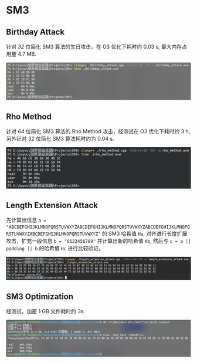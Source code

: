 # SM3

## Birthday Attack

针对 *32* 位简化 SM3 算法的生日攻击，在 O3 优化下耗时约 0.03 s, 最大内存占用量 4.7 MB.

![screenshot](/SM3/screenshots/birthday_attack.png)

## Rho Method

针对 *64* 位简化 SM3 算法的 Rho Method 攻击，经测试在 O3 优化下耗时约 3 h, 另外针对 *32* 位简化 SM3 算法耗时约为 0.04 s.

![screenshot](/SM3/screenshots/rho_method.png)

## Length Extension Attack

先计算出信息 `a = "ABCDEFGHIJKLMNOPQRSTUVWXYZABCDEFGHIJKLMNOPQRSTUVWXYZABCDEFGHIJKLMNOPQRSTUVWXYZABCDEFGHIJKLMNOPQRSTUVWXYZ"` 的 SM3 哈希值 `Ha`, 对齐进行长度扩展攻击，扩充一段信息 `b = "0123456789"` 并计算出新的哈希值 `Hb`, 然后与 `c = a || padding || b` 的哈希值 `Hc` 进行比较验证。

![screenshot](/SM3/screenshots/length_extension_attack.png)

## SM3 Optimization

经测试，加密 1 GB 文件耗时约 3s.

![screenshot](/SM3/screenshots/sm3_test.png)
